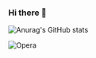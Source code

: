 ### Hi there 👋


![Anurag's GitHub stats](https://github-readme-stats.vercel.app/api?username=anuraghazra&show_icons=true&theme=radical)



![Opera](https://img.shields.io/badge/Opera-FF1B2D?style=for-the-badge&logo=Opera&logoColor=white)
